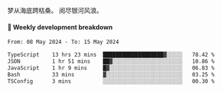 梦从海底跨枯桑。
阅尽银河风浪。


#### 📝 Weekly development breakdown

<!--START_SECTION:waka-->

```txt
From: 08 May 2024 - To: 15 May 2024

TypeScript    13 hrs 23 mins  ███████████████████▓░░░░░   78.42 %
JSON          1 hr 51 mins    ██▓░░░░░░░░░░░░░░░░░░░░░░   10.86 %
JavaScript    1 hr 9 mins     █▓░░░░░░░░░░░░░░░░░░░░░░░   06.83 %
Bash          33 mins         ▓░░░░░░░░░░░░░░░░░░░░░░░░   03.25 %
TSConfig      3 mins          ░░░░░░░░░░░░░░░░░░░░░░░░░   00.30 %
```

<!--END_SECTION:waka-->



